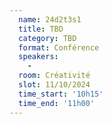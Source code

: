 ```yaml
---
  name: 24d2t3s1
  title: TBD
  category: TBD
  format: Conférence
  speakers: 
    - 
  room: Créativité
  slot: 11/10/2024
  time_start: '10h15'
  time_end: '11h00'
---
```

